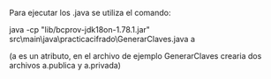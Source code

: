 Para ejecutar los .java se utiliza el comando:

java -cp "lib/bcprov-jdk18on-1.78.1.jar" src\main\java\practicacifrado\GenerarClaves.java a

(a es un atributo, en el archivo de ejemplo GenerarClaves crearia dos archivos a.publica y a.privada)
